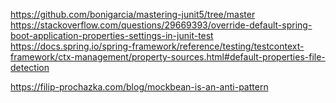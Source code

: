 https://github.com/bonigarcia/mastering-junit5/tree/master
https://stackoverflow.com/questions/29669393/override-default-spring-boot-application-properties-settings-in-junit-test
https://docs.spring.io/spring-framework/reference/testing/testcontext-framework/ctx-management/property-sources.html#default-properties-file-detection

https://filip-prochazka.com/blog/mockbean-is-an-anti-pattern
